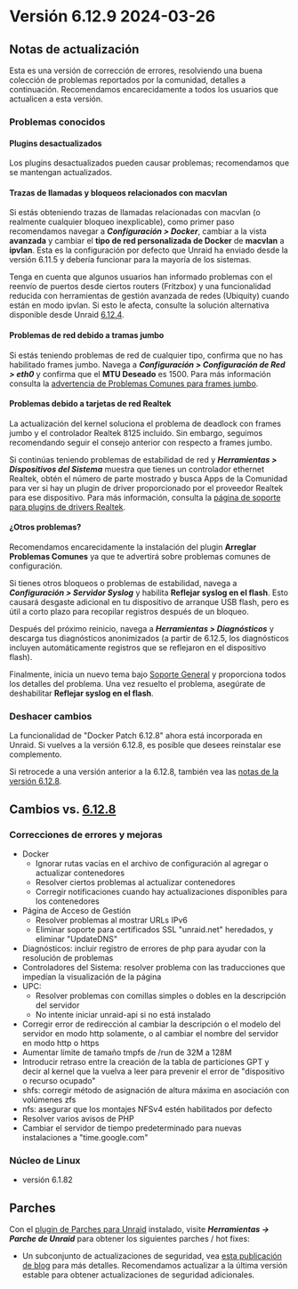 # Versión 6.12.9 2024-03-26

## Notas de actualización

Esta es una versión de corrección de errores, resolviendo una buena colección de problemas reportados por la comunidad, detalles a continuación.
Recomendamos encarecidamente a todos los usuarios que actualicen a esta versión.

### Problemas conocidos

#### Plugins desactualizados

Los plugins desactualizados pueden causar problemas; recomendamos que se mantengan actualizados.

#### Trazas de llamadas y bloqueos relacionados con macvlan

Si estás obteniendo trazas de llamadas relacionadas con macvlan (o realmente cualquier bloqueo inexplicable), como primer paso recomendamos navegar a _**Configuración > Docker**_, cambiar a la vista **avanzada** y cambiar el **tipo de red personalizada de Docker** de **macvlan** a **ipvlan**. Esta es la configuración por defecto que Unraid ha enviado desde la versión 6.11.5 y debería funcionar para la mayoría de los sistemas.

Tenga en cuenta que algunos usuarios han informado problemas con el reenvío de puertos desde ciertos routers (Fritzbox) y una funcionalidad reducida con herramientas de gestión avanzada de redes (Ubiquity) cuando están en modo ipvlan. Si esto le afecta, consulte la solución alternativa disponible desde Unraid [6.12.4](6.12.4.md#fix-for-macvlan-call-traces).

#### Problemas de red debido a tramas jumbo

Si estás teniendo problemas de red de cualquier tipo, confirma que no has habilitado frames jumbo. Navega a _**Configuración > Configuración de Red > eth0**_ y confirma que el **MTU Deseado** es 1500. Para más información consulta la [advertencia de Problemas Comunes para frames jumbo](https://forums.unraid.net/topic/120220-fix-common-problems-more-information/page/2/#comment-1167702).

#### Problemas debido a tarjetas de red Realtek

La actualización del kernel soluciona el problema de deadlock con frames jumbo y el controlador Realtek 8125 incluido. Sin embargo, seguimos recomendando seguir el consejo anterior con respecto a frames jumbo.

Si continúas teniendo problemas de estabilidad de red y _**Herramientas > Dispositivos del Sistema**_ muestra que tienes un controlador ethernet Realtek, obtén el número de parte mostrado y busca Apps de la Comunidad para ver si hay un plugin de driver proporcionado por el proveedor Realtek para ese dispositivo. Para más información, consulta la [página de soporte para plugins de drivers Realtek](https://forums.unraid.net/topic/141349-plugin-realtek-r8125-r8168-and-r81526-drivers/).

#### ¿Otros problemas?

Recomendamos encarecidamente la instalación del plugin **Arreglar Problemas Comunes** ya que te advertirá sobre problemas comunes de configuración.

Si tienes otros bloqueos o problemas de estabilidad, navega a _**Configuración > Servidor Syslog**_ y habilita **Reflejar syslog en el flash**. Esto causará desgaste adicional en tu dispositivo de arranque USB flash, pero es útil a corto plazo para recopilar registros después de un bloqueo.

Después del próximo reinicio, navega a _**Herramientas > Diagnósticos**_ y descarga tus diagnósticos anonimizados (a partir de 6.12.5, los diagnósticos incluyen automáticamente registros que se reflejaron en el dispositivo flash).

Finalmente, inicia un nuevo tema bajo [Soporte General](https://forums.unraid.net/forum/55-general-support/) y proporciona todos los detalles del problema. Una vez resuelto el problema, asegúrate de deshabilitar **Reflejar syslog en el flash**.

### Deshacer cambios

La funcionalidad de "Docker Patch 6.12.8" ahora está incorporada en Unraid. Si vuelves a la versión 6.12.8, es posible que desees reinstalar ese complemento.

Si retrocede a una versión anterior a la 6.12.8, también vea las [notas de la versión 6.12.8](6.12.8.md#rolling-back).

## Cambios vs. [6.12.8](6.12.8.md)

### Correcciones de errores y mejoras

- Docker
  - Ignorar rutas vacías en el archivo de configuración al agregar o actualizar contenedores
  - Resolver ciertos problemas al actualizar contenedores
  - Corregir notificaciones cuando hay actualizaciones disponibles para los contenedores
- Página de Acceso de Gestión
  - Resolver problemas al mostrar URLs IPv6
  - Eliminar soporte para certificados SSL "unraid.net" heredados, y eliminar "UpdateDNS"
- Diagnósticos: incluir registro de errores de php para ayudar con la resolución de problemas
- Controladores del Sistema: resolver problema con las traducciones que impedían la visualización de la página
- UPC:
  - Resolver problemas con comillas simples o dobles en la descripción del servidor
  - No intente iniciar unraid-api si no está instalado
- Corregir error de redirección al cambiar la descripción o el modelo del servidor en modo http solamente, o al cambiar el nombre del servidor en modo http o https
- Aumentar límite de tamaño tmpfs de /run de 32M a 128M
- Introducir retraso entre la creación de la tabla de particiones GPT y decir al kernel que la vuelva a leer para prevenir el error de "dispositivo o recurso ocupado"
- shfs: corregir método de asignación de altura máxima en asociación con volúmenes zfs
- nfs: asegurar que los montajes NFSv4 estén habilitados por defecto
- Resolver varios avisos de PHP
- Cambiar el servidor de tiempo predeterminado para nuevas instalaciones a "time.google.com"

### Núcleo de Linux

- versión 6.1.82

## Parches

Con el [plugin de Parches para Unraid](https://forums.unraid.net/topic/185560-unraid-patch-plugin/) instalado, visite _**Herramientas → Parche de Unraid**_ para obtener los siguientes parches / hot fixes:

- Un subconjunto de actualizaciones de seguridad, vea [esta publicación de blog](https://unraid.net/blog/cvd) para más detalles. Recomendamos actualizar a la última versión estable para obtener actualizaciones de seguridad adicionales.
